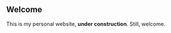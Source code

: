 <html>
<body>
<div id='home'>
  
## Welcome

This is my personal website, **under construction**. Still, welcome.

</div>
</body>
</html>
